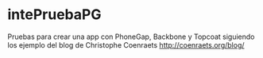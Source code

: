 intePruebaPG
============

Pruebas para crear una app con PhoneGap, Backbone y Topcoat siguiendo los ejemplo del blog de Christophe Coenraets http://coenraets.org/blog/

